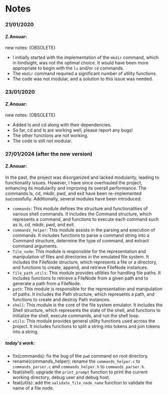 # Notes

### 21/01/2020

#### Z.Anouar:

new notes: (OBSOLETE)

- I initially started with the implementation of the `mkdir` command, which in hindsight, was not the optimal choice.
  It
  would have been more appropriate to begin with the `ls` and/or `cd` commands.
- The `mkdir` command required a significant number of utility functions.
- The code was not modular, and a solution to this issue was needed.

### 23/01/2020

#### Z.Anouar:

new notes: (OBSOLETE)

- Added ls and cd along with their dependencies.
- So far, cd and ls are working well, please report any bugs!
- The other functions are not working.
- The code is still not modular.

### 27/01/2024 (after the new version)

#### Z.Anouar:

In the past, the project was disorganized and lacked modularity, leading to functionality issues. However, I have since
overhauled the project, enhancing its modularity and improving its overall performance. The commands ls, cd, mkdir, pwd,
and exit have been re-implemented successfully. Additionally, several modules have been introduced:

- `commands`: This module defines the structure and functionalities of various shell commands. It includes the Command
  structure, which represents a command, and functions to execute each command such as ls, cd, mkdir, pwd, and exit.
- `commands_helper`: This module assists in the parsing and execution of commands. It includes functions to parse a
  command string into a Command structure, determine the type of command, and extract command arguments.
- `file_node`: This module is responsible for the representation and manipulation of files and directories in the
  emulated
  file system. It includes the FileNode structure, which represents a file or a directory, and functions to create,
  append, and retrieve FileNode instances.
- `file_path_utils`: This module provides utilities for handling file paths. It includes functions to retrieve a
  FileNode
  from a given path and to generate a path from a FileNode.
- `path`: This module is responsible for the representation and manipulation of paths. It includes the Path structure,
  which represents a path, and functions to create and destroy Path instances.
- `shell`: This module is the core of the file system emulator. It includes the Shell structure, which represents the
  state of the shell, and functions to initialize the shell, execute commands, and run the shell loop.
- `utils`: This module provides general utility functions used across the project. It includes functions to split a
  string
  into tokens and join tokens into a string.

##### today's work:

- fix(commands): fix the bug of the `pwd` command on root directory.
- rename(commands_helper): rename the `commands_helper.c` to `commands_parser.c` and `commands_helper.h` to
  `commands_parser.h`.
- feat(shell): upgrade the `print_prompt` function to print the current working directory, debug user and debug host.
- feat(utils): add the `validate_file_node_name` function to validate the name of a file node.

